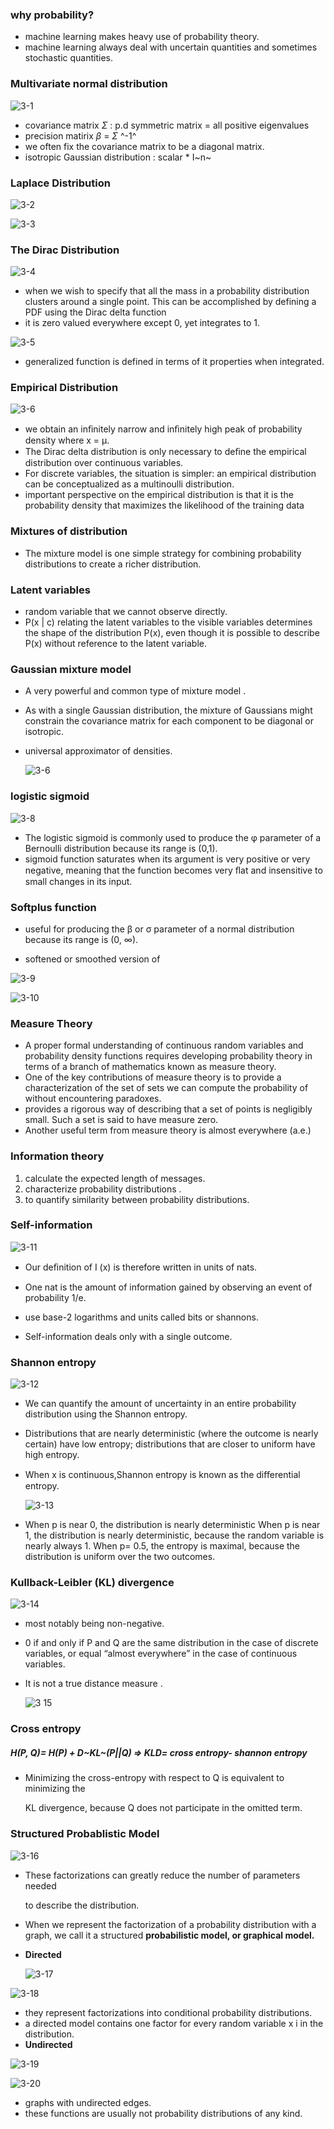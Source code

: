 

### why probability?

- machine learning makes heavy use of probability theory.
- machine learning always deal with uncertain quantities and sometimes stochastic quantities.



### Multivariate normal distribution

![3-1](https://user-images.githubusercontent.com/56706812/72909238-06f14100-3d7a-11ea-861a-d8ac94206e09.png)

- covariance matrix $\Sigma$ : p.d symmetric matrix = all positive eigenvalues
- precision matirix $\beta$  = $\Sigma$ ^-1^
- we often fix the covariance matrix to be a diagonal matrix.
- isotropic Gaussian distribution : scalar * I~n~



### Laplace Distribution

![3-2](https://user-images.githubusercontent.com/56706812/72909293-20928880-3d7a-11ea-8da5-0009cdfcdc9f.png)

![3-3](https://user-images.githubusercontent.com/56706812/72910584-140f2f80-3d7c-11ea-9f74-1bbd943d5b12.png)



### The Dirac Distribution 

![3-4](https://user-images.githubusercontent.com/56706812/72910630-26896900-3d7c-11ea-9256-6037cacd412a.png)

- when we wish to specify that all the mass in a probability distribution clusters around a single point. This can be accomplished by defining a PDF using the Dirac delta function
- it is zero valued everywhere except 0, yet integrates to 1.

![3-5](https://user-images.githubusercontent.com/56706812/72910700-3f921a00-3d7c-11ea-85cb-14107287124d.png)

- generalized function is defined in terms of it properties when integrated.



### Empirical Distribution

![3-6](https://user-images.githubusercontent.com/56706812/72910766-5afd2500-3d7c-11ea-9b80-6f83783609b6.png)

- we obtain an inﬁnitely narrow and inﬁnitely high peak of probability density where x = µ.
- The Dirac delta distribution is only necessary to deﬁne the empirical distribution over continuous variables.
- For discrete variables, the situation is simpler: an empirical distribution can be conceptualized as a multinoulli distribution.
- important perspective on the empirical distribution is that it is the probability density that maximizes the likelihood of the training data



### Mixtures of distribution

- The mixture model is one simple strategy for combining probability distributions to create a richer distribution.



### Latent variables

- random variable that we cannot observe directly.
-  P(x | c) relating the latent variables to the visible variables determines the shape of the distribution P(x), even though it is possible to describe P(x) without reference to the latent variable.



### Gaussian mixture model

- A very powerful and common type of mixture model .

- As with a single Gaussian distribution, the mixture of Gaussians might constrain the covariance matrix for each component to be diagonal or isotropic.

- universal approximator of densities.

  

  ![3-6](https://user-images.githubusercontent.com/56706812/72910766-5afd2500-3d7c-11ea-9b80-6f83783609b6.png)

  

### logistic sigmoid

![3-8](https://user-images.githubusercontent.com/56706812/72910932-97c91c00-3d7c-11ea-880f-e9276e3ffbb2.png)

- The logistic sigmoid is commonly used to produce the φ parameter of a Bernoulli distribution because its range is (0,1).
- sigmoid function saturates when its argument is very positive or very negative, meaning that the function becomes very ﬂat and insensitive to small changes in its input.





### Softplus function

- useful for producing the β or σ parameter of a normal distribution because its range is (0, ∞).

- softened or smoothed version of

![3-9](https://user-images.githubusercontent.com/56706812/72910993-ae6f7300-3d7c-11ea-8a22-7d61d153a283.png)

![3-10](https://user-images.githubusercontent.com/56706812/72911021-bb8c6200-3d7c-11ea-8ef7-86d809b6503f.png)



### Measure Theory

- A proper formal understanding of continuous random variables and probability density functions requires developing probability theory in terms of a branch of mathematics known as measure theory.
- One of the key contributions of measure theory is to provide a characterization of the set of sets we can compute the probability of without encountering paradoxes.
- provides a rigorous way of describing that a set of points is negligibly small. Such a set is said to have measure zero.
- Another useful term from measure theory is almost everywhere (a.e.)



### Information theory

1. calculate the expected length of messages.
2.  characterize probability distributions .
3. to quantify similarity between probability distributions.



### Self-information

![3-11](https://user-images.githubusercontent.com/56706812/72911054-c941e780-3d7c-11ea-89da-6592a4261cd1.png)

- Our deﬁnition of I (x) is therefore written in units of nats.

-  One nat is the amount of information gained by observing an event of probability 1/e.

- use base-2 logarithms and units called bits or shannons.

- Self-information deals only with a single outcome.

  

### Shannon entropy

![3-12](https://user-images.githubusercontent.com/56706812/72911112-dfe83e80-3d7c-11ea-8d91-fdc0ffe72dfe.png)

- We can quantify the amount of uncertainty in an entire probability distribution using the Shannon entropy.

- Distributions that are nearly deterministic (where the outcome is nearly certain) have low entropy; distributions that are closer to uniform have high entropy.

- When x is continuous,Shannon entropy is known as the diﬀerential entropy.

  ![3-13](https://user-images.githubusercontent.com/56706812/72911143-ec6c9700-3d7c-11ea-8b45-dc8e2ec60071.png)

- When p is near 0, the distribution is nearly deterministic When p is near 1, the distribution is nearly deterministic, because the random variable is nearly always 1. When p= 0.5, the entropy is maximal, because the distribution is uniform over the two outcomes.

  

### Kullback-Leibler (KL) divergence

![3-14](https://user-images.githubusercontent.com/56706812/72911180-f7bfc280-3d7c-11ea-9e0a-8e3141da7504.png)

- most notably being non-negative.

- 0 if and only if P and Q are the same distribution in the case of discrete variables, or equal “almost everywhere” in the case of continuous variables.

- It is not a true distance measure .

  ![3 15](https://user-images.githubusercontent.com/56706812/72911214-04dcb180-3d7d-11ea-8638-e20c92f261fb.png)



### Cross entropy

##### H(P, Q)= H(P) + D~KL~(P||Q)   =>  KLD= cross entropy- shannon entropy

- Minimizing the cross-entropy with respect to Q is equivalent to minimizing the

  KL divergence, because Q does not participate in the omitted term.



### Structured Probablistic Model

![3-16](https://user-images.githubusercontent.com/56706812/72911308-28076100-3d7d-11ea-951f-b65a745e80db.png)

- These factorizations can greatly reduce the number of parameters needed

  to describe the distribution.

- When we represent the factorization of a probability distribution with a graph, we call it a structured **probabilistic model, or graphical model.**

- **Directed**
  
  ![3-17](https://user-images.githubusercontent.com/56706812/72911327-32295f80-3d7d-11ea-9917-dd381a8f5c85.png)

![3-18](https://user-images.githubusercontent.com/56706812/72911397-57b66900-3d7d-11ea-9c50-9855cf41a455.png)

- they represent factorizations into conditional probability distributions.
-  a directed model contains one factor for every random variable x i in the distribution.
- **Undirected**

![3-19](https://user-images.githubusercontent.com/56706812/72911417-61d86780-3d7d-11ea-9984-f00d6932e35c.png)

![3-20](https://user-images.githubusercontent.com/56706812/72911437-6d2b9300-3d7d-11ea-8c5a-24816796411a.png)

- graphs with undirected edges.
- these functions are usually not probability distributions of any kind.

